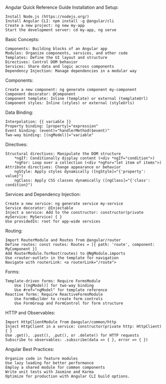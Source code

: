 Angular Quick Reference Guide
Installation and Setup:

    Install Node.js (https://nodejs.org/)
    Install Angular CLI: npm install -g @angular/cli
    Create a new project: ng new my-app
    Start the development server: cd my-app, ng serve

Basic Concepts:

    Components: Building blocks of an Angular app
    Modules: Organize components, services, and other code
    Templates: Define the UI layout and structure
    Directives: Control DOM behavior
    Services: Share data and logic across components
    Dependency Injection: Manage dependencies in a modular way

Components:

    Create a new component: ng generate component my-component
    Component decorator: @Component
    Component template: Inline (template) or external (templateUrl)
    Component styles: Inline (styles) or external (styleUrls)

Data Binding:

    Interpolation: {{ variable }}
    Property binding: [property]="expression"
    Event binding: (event)="handlerMethod($event)"
    Two-way binding: [(ngModel)]="variable"

Directives:

    Structural directives: Manipulate the DOM structure
        *ngIf: Conditionally display content (<div *ngIf="condition">)
        *ngFor: Loop over a collection (<div *ngFor="let item of items">)
    Attribute directives: Change appearance or behavior
        ngStyle: Apply styles dynamically ([ngStyle]="{'property': value}")
        ngClass: Apply CSS classes dynamically ([ngClass]="{'class': condition}")

Services and Dependency Injection:

    Create a new service: ng generate service my-service
    Service decorator: @Injectable
    Inject a service: Add to the constructor: constructor(private myService: MyService) { }
    Use providedIn: root for app-wide services

Routing:

    Import RouterModule and Routes from @angular/router
    Define routes: const routes: Routes = [{ path: 'route', component: MyComponent }]
    Add RouterModule.forRoot(routes) to @NgModule.imports
    Use <router-outlet> in the template for navigation
    Navigate with routerLink: <a routerLink="/route">

Forms:

    Template-driven forms: Require FormsModule
        Use [(ngModel)] for two-way binding
        Use #ref="ngModel" for template reference
    Reactive forms: Require ReactiveFormsModule
        Use FormBuilder to create form controls
        Use FormGroup and FormControl for form structure

HTTP and Observables:

    Import HttpClientModule from @angular/common/http
    Inject HttpClient in a service: constructor(private http: HttpClient) { }
    Use .get(), .post(), .put(), or .delete() for HTTP requests
    Subscribe to observables: .subscribe(data => { }, error => { })

Angular Best Practices:

    Organize code in feature modules
    Use lazy loading for better performance
    Employ a shared module for common components
    Write unit tests with Jasmine and Karma
    Optimize for production with Angular CLI build options.

